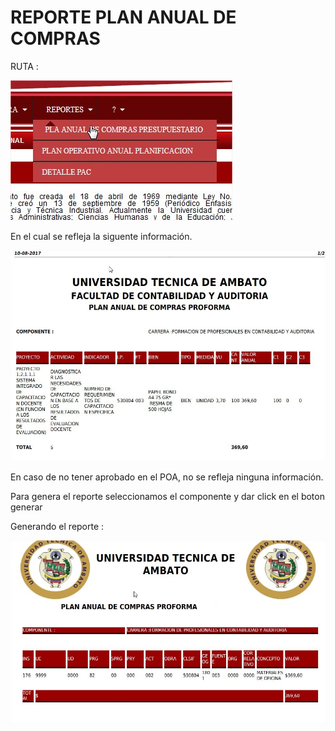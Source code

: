 # REPORTE PLAN ANUAL DE COMPRAS

RUTA :

![](.gitbook/assets/reportepac1.jpg)

En el cual se refleja la siguente información.

![](.gitbook/assets/reportepac2.jpg)

En caso de no tener aprobado en el POA, no se refleja ninguna información.

Para genera el reporte seleccionamos el componente y dar click en el boton generar

Generando el reporte :

![](.gitbook/assets/reportepac3.jpg)
